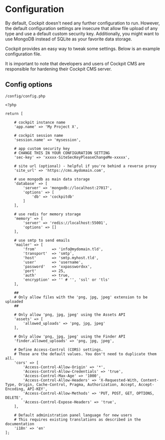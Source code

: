 # Configuration

By default, Cockpit doesn't need any further configuration to run. However, the default configuration settings are insecure that allow file upload of any type and use a default custom security key. Additionally, you might want to use MongoDB instead of SQLite as your favorite data storage.

Cockpit provides an easy way to tweak some settings. Below is an example configuration file.

It is important to note that developers and users of Cockpit CMS are responsible for hardening their Cockpit CMS server.

## Config options

`/config/config.php`

```
<?php

return [

    # cockpit instance name
    'app.name' => 'My Project X',

    # cockpit session name
    'session.name' => 'mysession',

    # app custom security key
    # CHANGE THIS IN YOUR CONFIGURATION SETTING
    'sec-key' => 'xxxxx-SiteSecKeyPleaseChangeMe-xxxxx',

    # site url (optional) - helpful if you're behind a reverse proxy
    'site_url' => 'https://cms.mydomain.com',

    # use mongodb as main data storage
    'database' => [
        'server' => 'mongodb://localhost:27017',
        'options' => [
            'db' => 'cockpitdb'
        ]
    ],

    # use redis for memory storage
    'memory' => [
        'server' => 'redis://localhost:55001',
        'options' => []
    ],

    # use smtp to send emails
    'mailer' => [
        'from'       => 'info@mydomain.tld',
        'transport'  => 'smtp',
        'host'       => 'smtp.myhost.tld',
        'user'       => 'username',
        'password'   => 'xxpasswordxx',
        'port'       => 25,
        'auth'       => true,
        'encryption' => '' # '', 'ssl' or 'tls'
    ],

    ##
    # Only allow files with the 'png, jpg, jpeg' extension to be uploaded
    ##
    
    # Only allow 'png, jpg, jpeg' using the Assets API
    'assets' => [
        'allowed_uploads' => 'png, jpg, jpeg'
    ],

    # Only allow 'png, jpg, jpeg' using the Finder API
    'finder.allowed_uploads' => 'png, jpg, jpeg',

    # Define Access-Control (CORS) settings.
    # Those are the default values. You don't need to duplicate them all.
    'cors' => [
        'Access-Control-Allow-Origin' => '*',
        'Access-Control-Allow-Credentials' => 'true',
        'Access-Control-Max-Age' => '1000',
        'Access-Control-Allow-Headers' => 'X-Requested-With, Content-Type, Origin, Cache-Control, Pragma, Authorization, Accept, Accept-Encoding, API-KEY',
        'Access-Control-Allow-Methods' => 'PUT, POST, GET, OPTIONS, DELETE',
        'Access-Control-Expose-Headers' => 'true',
    ],

    # Default administration panel language for new users
    # This requires existing translations as described in the documentation
    'i18n' => 'en' 
];
```
